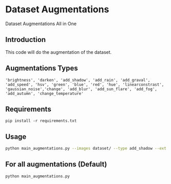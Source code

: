 # Dataset Augmentations
 Dataset Augmentations All in One

## Introduction
This code will do the augmentation of the dataset.

## Augmentations Types
```
'brightness', 'darken', 'add_shadow', 'add_rain', 'add_graval', 'add_speed', 'hsv', 'green', 'blue', 'red', 'hue', 'linearconstrast', 'gaussian_noise','change', 'add_blur', 'add_sun_flare', 'add_fog', 'add_autumn', 'change_temperature'
```
## Requirements
```
pip install -r requirements.txt
```

## Usage
```bash
python main_augmentations.py --images dataset/ --type add_shadow --ext jpg
```

## For all augmentations (Default)
```bash
python main_augmentations.py
```



